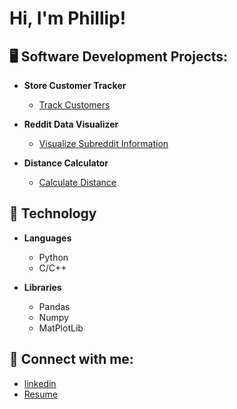 
<h1>Hi, I'm Phillip!</h1>

<h2>🖥️ Software Development Projects:</h2>

- <b>Store Customer Tracker</b>
  - [Track Customers](https://github.com/phillip-122/URL)

- <b>Reddit Data Visualizer</b>
  - [Visualize Subreddit Information](https://github.com/phillip-122/URL)
 
- <b>Distance Calculator</b>
  - [Calculate Distance](https://github.com/phillip-122/URL)

 

<h2>🧱 Technology </h2>

- <b>Languages</b>
  - Python
  - C/C++

- <b>Libraries</b>
  - Pandas
  - Numpy
  - MatPlotLib

<h2> 🤳 Connect with me:</h2>

- [linkedin](https://linkedin.com/in/phillip-ronin)
- [Resume](https://drive.google.com/file/d/17T-AdKQInzCeLb_bgVzNXARER7Zfys13/view?usp=drive_link)

<!--
**phillip-122/phillip-122** is a ✨ _special_ ✨ repository because its `README.md` (this file) appears on your GitHub profile.

Here are some ideas to get you started:

- 🔭 I’m currently working on ...
- 🌱 I’m currently learning ...
- 👯 I’m looking to collaborate on ...
- 🤔 I’m looking for help with ...
- 💬 Ask me about ...
- 📫 How to reach me: ...
- 😄 Pronouns: ...  
- ⚡ Fun fact: ...
-->
